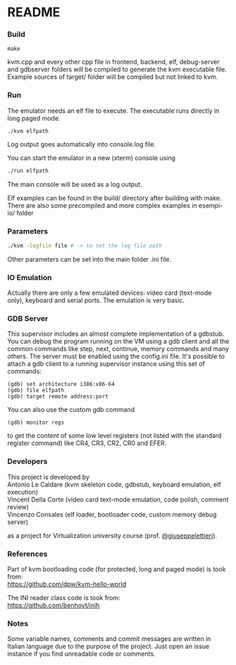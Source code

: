 # README #

### Build ###
```shell
make
```

kvm.cpp and every other cpp file in frontend, backend, elf, debug-server and gdbserver folders will be compiled to generate the kvm executable file.
Example sources of target/ folder will be compiled but not linked to kvm.

### Run ###
The emulator needs an elf file to execute. The executable runs directly in long paged mode.
```shell
./kvm elfpath
```
Log output goes automatically into console.log file.

You can start the emulator in a new (xterm) console using
```bash
./run elfpath
```
The main console will be used as a log output.

Elf examples can be found in the build/ directory after building with make.
There are also some precompiled and more complex examples in esempi-io/ folder

### Parameters ####
```bash
./kvm -logfile file # -> to set the log file path
```

Other parameters can be set into the main folder .ini file.

### IO Emulation ###
Actually there are only a few emulated devices: video card (text-mode only), keyboard and serial ports. The emulation is very basic.

### GDB Server ###
This supervisor includes an almost complete implementation of a gdbstub.
You can debug the program running on the VM using a gdb client and all the common commands like step, next, continue, memory commands and many others.
The server must be enabled using the config.ini file.
It's possible to attach a gdb client to a running supervisor instance using this set of commands:

```
(gdb) set architecture i386:x86-64
(gdb) file elfpath
(gdb) target remote address:port
```

You can also use the custom gdb command

```
(gdb) monitor regs
```

to get the content of some low level registers (not listed with the standard register command) like CR4, CR3, CR2, CR0 and EFER.

### Developers ###
This project is developed by\
Antonio Le Caldare (kvm skeleton code, gdbstub, keyboard emulation, elf execution)\
Vincent Della Corte (video card text-mode emulation, code polish, comment review)\
Vincenzo Consales (elf loader, bootloader code, custom memory debug server)

as a project for Virtualization university course (prof. [@giuseppelettieri]( https://github.com/giuseppelettieri )).

### References ###
Part of kvm bootloading code (for protected, long and paged mode) is took from:\
https://github.com/dpw/kvm-hello-world

The INI reader class code is took from:\
https://github.com/benhoyt/inih

### Notes ###
Some variable names, comments and commit messages are written in Italian language due to the purpose of the project. Just open an issue instance if you find unreadable code or comments.